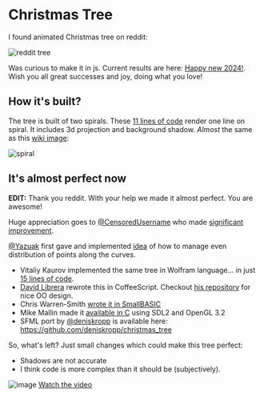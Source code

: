 Christmas Tree
===============

I found animated Christmas tree on reddit:

![reddit tree](http://i.imgur.com/Fy4S1jR.gif)

Was curious to make it in js. Current results are here: [Happy new  2024!](https://anvaka.github.io/atree/). Wish you all great successes and joy, doing what you love!

How it's built?
---------------
The tree is built of two spirals. These [11 lines of code](https://github.com/anvaka/atree/blob/2937249242a0204929aca45cdb8b937cfb5af3e5/index.js#L86-L97) render one line on spiral. It includes 3d projection and background shadow. _Almost_ the same as this [wiki image](http://en.wikipedia.org/wiki/File:ComplexSinInATimeAxe.gif):

![spiral](http://upload.wikimedia.org/wikipedia/commons/a/a5/ComplexSinInATimeAxe.gif)

It's almost perfect now
-----------------------

**EDIT:** Thank you reddit. With your help we made it almost perfect. You are awesome! 

Huge appreciation goes to [@CensoredUsername](https://github.com/CensoredUsername) who made [significant improvement](http://www.reddit.com/r/programming/comments/1tswai/t_sin_t_christmas_tree/cebhvu9). 

[@Yazuak](https://github.com/Yazuak) first gave and implemented [idea](http://www.reddit.com/r/programming/comments/1tswai/t_sin_t_christmas_tree/cebajpt) of how to manage even distribution of points along the curves.

* Vitaliy Kaurov implemented the same tree in Wolfram language... in just [15 lines of code](http://community.wolfram.com/groups/-/m/t/175891).
* [David Librera](https://github.com/davidlibrera) rewrote this in CoffeeScript. Checkout [his repository](https://github.com/davidlibrera/atree/tree/master/js/coffee) for nice OO design. 
* Chris Warren-Smith [wrote it in SmallBASIC](https://gist.github.com/chrisws/3cf97b7b7f1c2d6f9741464a2dfb3c3b)
* Mike Mallin made it [available in C](https://github.com/mremallin/christmas_tree) using SDL2 and OpenGL 3.2
* SFML port by [@deniskropp](https://github.com/deniskropp) is available here: https://github.com/deniskropp/christmas_tree


So, what's left? Just small changes which could make this tree perfect:

* Shadows are not accurate
* I think code is more complex than it should be (subjectively).

![image](https://github.com/user-attachments/assets/363080c8-dab6-490f-8c1b-41b35280107d)
[Watch the video](christmas-tree/videos/Christmas-Tree.mp4)
